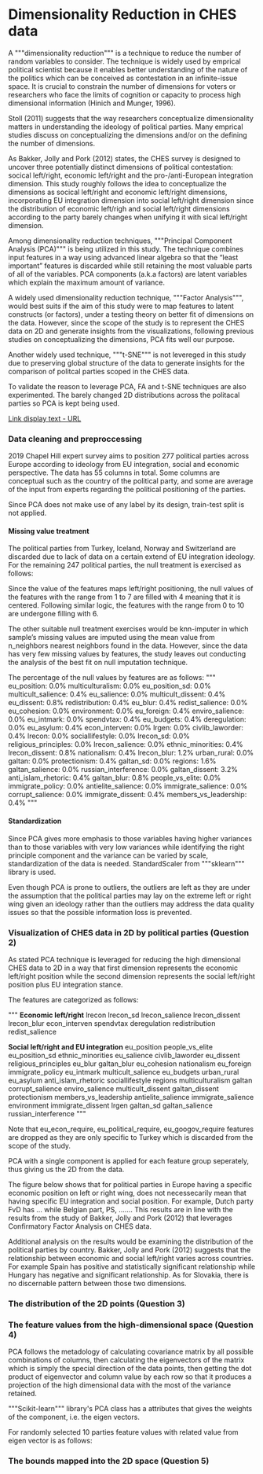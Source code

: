# Dimensionality Reduction in CHES data


A """dimensionality reduction""" is a technique to reduce the number of random variables to consider. The technique is widely used by emprical political scientist because it enables better understanding of the nature of the politics which can be conceived as contestation in an infinite-issue space. It is crucial to constrain the number of dimensions for voters or researchers who face the limits of cognition or capacity to process high dimensional information (Hinich and Munger, 1996).

Stoll (2011) suggests that the way researchers conceptualize dimensionality matters in understanding the ideology of political parties. Many emprical studies discuss on conceptualizing the dimensions and/or on the defining the number of dimensions. 

As Bakker, Jolly and Pork (2012) states, the CHES survey is designed to uncover three potentially distinct dimensions of political contestation: socical left/right,  economic left/right and the pro-/anti-European integration dimension. This study roughly follows the idea to conceptualize the dimensions as socical left/right and economic left/right dimensions, incorporating EU integration dimension into social left/right dimension since the distribution of economic left/righ and social left/right dimensions according to the party barely changes when unifying it with sical left/right dimension.

Among dimensionality reduction techniques, """Principal Component Analysis (PCA)""" is being utilized in this study. The technique combines  input features in a way using advanced linear algebra so that the “least important” features is discarded while still retaining the most valuable parts of all of the variables. PCA components (a.k.a factors) are latent variables which explain the maximum amount of variance.

A widely used dimensionality reduction technique, """Factor Analysis""", would best suits if the aim of this study were to map features to latent constructs (or factors), under a testing theory on better fit of dimensions on the data. However, since the scope of the study is to represent the CHES data on 2D and generate insights from the visualizations, following previous studies on conceptualizing the dimensions, PCA fits well our purpose. 

Another widely used technique, """t-SNE""" is not levereged in this study due to preserving global structure of the data to generate insights for the comparison of politcal parties scoped in the CHES data. 

To validate the reason to leverage PCA, FA and t-SNE techniques are also experimented. The barely changed 2D distributions across the politacal parties so PCA is kept being used. 

[Link display text - URL](https://medium.com/codex/principal-component-analysis-pca-how-it-works-mathematically-d5de4c7138e6)  


### Data cleaning and preproccessing

2019 Chapel Hill expert survey aims to position 277 political parties across Europe according to ideology from EU integration, social and economic perspective. The data has 55 columns in total. Some columns are conceptual such as the country of the political party, and some are average of the input from experts regarding the political positioning of the parties.

Since PCA does not make use of any label by its design, train-test split is not applied. 

#### Missing value treatment

The political parties from Turkey, Iceland, Norway and Switzerland are discarded due to lack of data on a certain extend of EU integration ideology. For the remaining 247 political parties, the null treatment is exercised as follows:

Since the value of the features maps left/right positioning, the null values of the features with the range from 1 to 7 are filled with 4 meaning that it is centered. Following similar logic, the features with the range from 0 to 10 are undergone filling with 6. 

The other suitable null treatment exercises would be knn-imputer in which sample’s missing values are imputed using the mean value from n_neighbors nearest neighbors found in the data. However, since the data has very few missing values by features, the study leaves out conducting the analysis of the best fit on null imputation technique.   

The percentage of the null values by features are as follows:
"""
eu_position: 0.0%            multiculturalism: 0.0%
eu_position_sd: 0.0%         multicult_salience: 0.4%
eu_salience: 0.0%            multicult_dissent: 0.4%
eu_dissent: 0.8%             redistribution: 0.4%
eu_blur: 0.4%                redist_salience: 0.0%
eu_cohesion: 0.0%            environment: 0.0%
eu_foreign: 0.4%             enviro_salience: 0.0%
eu_intmark: 0.0%             spendvtax: 0.4%
eu_budgets: 0.4%             deregulation: 0.0%
eu_asylum: 0.4%              econ_interven: 0.0%
lrgen: 0.0%                  civlib_laworder: 0.4%
lrecon: 0.0%                 sociallifestyle: 0.0%
lrecon_sd: 0.0%              religious_principles: 0.0%
lrecon_salience: 0.0%        ethnic_minorities: 0.4%
lrecon_dissent: 0.8%         nationalism: 0.4%
lrecon_blur: 1.2%            urban_rural: 0.0%
galtan: 0.0%                 protectionism: 0.4%
galtan_sd: 0.0%              regions: 1.6%
galtan_salience: 0.0%        russian_interference: 0.0%
galtan_dissent: 3.2%         anti_islam_rhetoric: 0.4%
galtan_blur: 0.8%            people_vs_elite: 0.0%
immigrate_policy: 0.0%       antielite_salience: 0.0%
immigrate_salience: 0.0%     corrupt_salience: 0.0%
immigrate_dissent: 0.4%      members_vs_leadership: 0.4%
"""

#### Standardization

Since PCA gives more emphasis to those variables having higher variances than to those variables with very low variances while identifying the right principle component and the variance can be varied by scale, standardization of the data is needed. StandardScaler from """sklearn""" library is used.

Even though PCA is prone to outliers, the outliers are left as they are under the assumption that the political parties may lay on the extreme left or right wing given an ideology rather than the outliers may address the data quality issues so that the possible information loss is prevented.


### Visualization of CHES data in 2D by political parties (Question 2)

As stated PCA technique is leveraged for reducing the high dimensional CHES data to 2D in a way that first dimension represents the economic left/right position while the second dimension represents the social left/right position plus EU integration stance. 

The features are categorized as follows:

"""
**Economic left/right**
lrecon
lrecon_sd
lrecon_salience
lrecon_dissent
lrecon_blur
econ_interven
spendvtax
deregulation
redistribution
redist_salience

**Social left/right and EU integration**
eu_position        people_vs_elite
eu_position_sd     ethnic_minorities
eu_salience        civlib_laworder
eu_dissent         religious_principles
eu_blur            galtan_blur
eu_cohesion        nationalism
eu_foreign         immigrate_policy
eu_intmark         multicult_salience
eu_budgets         urban_rural
eu_asylum          anti_islam_rhetoric
sociallifestyle    regions
multiculturalism   galtan
corrupt_salience   enviro_salience
multicult_dissent  galtan_dissent
protectionism      members_vs_leadership
antielite_salience immigrate_salience
environment        immigrate_dissent
lrgen              galtan_sd
galtan_salience    russian_interference
"""

Note that eu_econ_require, eu_political_require, eu_googov_require features are dropped as they are only specific to Turkey which is discarded from the scope of the study.

PCA with a single component is applied for each feature group seperately, thus giving us the 2D from the data.

The figure below shows that for political parties in Europe having a specific economic position on left or right wing, does not necessecarily mean that having specific EU integration and social position. For example, Dutch party FvD has ... while Belgian part, PS, .......
This results are in line with the results from the study of Bakker, Jolly and Pork (2012) that leverages Confirmatory Factor Analysis on CHES data.

Additional analysis on the results would be examining the distribution of the political parties by country. Bakker, Jolly and Pork (2012) suggests that the relationship between economic and social left/right varies across countries. For example Spain has positive and statistically significant relationship while Hungary has negative and significant relationship. As for Slovakia, there is no discernable pattern between those two dimensions.


### The distribution of the 2D points (Question 3)

### The feature values  from the high-dimensional space (Question 4)


PCA follows the metadology of calculating covariance matrix by all possible combinations of columns, then calculating the eigenvectors of the matrix which is simply the special direction of the data points, then getting the dot product of eigenvector and column value by each row so that it produces a projection of the high dimensional data with the most of the variance retained.

"""Scikit-learn""" library's PCA class has a attributes that gives the weights of the component, i.e. the eigen vectors.

For randomly selected 10 parties feature values with related value from eigen vector is as follows:



### The bounds mapped into the 2D space (Question 5)






















